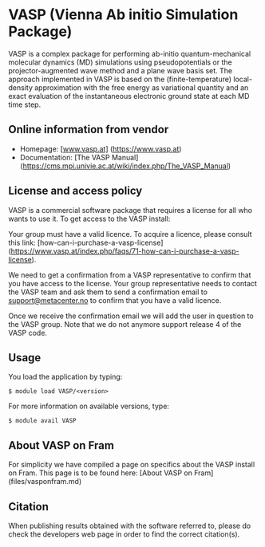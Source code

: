 # VASP (Vienna Ab initio Simulation Package)

VASP is a complex package for performing ab-initio quantum-mechanical molecular dynamics (MD) simulations using pseudopotentials or the projector-augmented wave method and a plane wave basis set. The approach implemented in VASP is based on the (finite-temperature) local-density approximation with the free energy as variational quantity and an exact evaluation of the instantaneous electronic ground state at each MD time step.

## Online information from vendor

* Homepage: [www.vasp.at] (https://www.vasp.at)
* Documentation: [The VASP Manual] (https://cms.mpi.univie.ac.at/wiki/index.php/The_VASP_Manual)

## License and access policy

VASP is a commercial software package that requires a license for all who wants to use it. To get access to the VASP install:

Your group must have a valid licence. To acquire a licence, please consult this link: [how-can-i-purchase-a-vasp-license] (https://www.vasp.at/index.php/faqs/71-how-can-i-purchase-a-vasp-license).

We need to get a confirmation from a VASP representative to confirm that you have access to the license. Your group representative needs to contact the VASP team and ask them to send a confirmation email to support@metacenter.no to confirm that you have a valid licence. 

Once we receive the confirmation email we will add the user in question to the VASP group. Note that we do not anymore support release 4 of the VASP code.

    
## Usage 

You load the application by typing:

	$ module load VASP/<version>

For more information on available versions, type:

	$ module avail VASP

## About VASP on Fram

For simplicity we have compiled a page on specifics about the VASP install on Fram. This page is to be found here: [About VASP on Fram] (files/vasponfram.md)

## Citation

When publishing results obtained with the software referred to, please do check the developers web page in order to find the correct citation(s).
